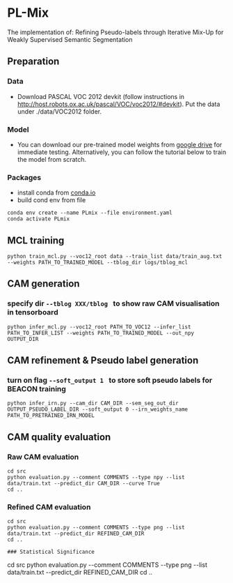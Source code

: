 # PL-Mix
The implementation of: Refining Pseudo-labels through Iterative Mix-Up for Weakly Supervised Semantic Segmentation

## Preparation

### Data
- Download PASCAL VOC 2012 devkit (follow instructions in http://host.robots.ox.ac.uk/pascal/VOC/voc2012/#devkit). Put the data under ./data/VOC2012 folder.

### Model
- You can download our pre-trained model weights from [google drive](https://drive.google.com/drive/folders/1K3mMECLdWdu8YVrMq8YblppRdLtCcAaW?usp=sharing) for immediate testing. Alternatively, you can follow the tutorial below to train the model from scratch.

### Packages
- install conda from [conda.io](https://conda.io/projects/conda/en/latest/user-guide/install/index.html)
- build cond env from file
```
conda env create --name PLmix --file environment.yaml
conda activate PLmix
```
## MCL training
```
python train_mcl.py --voc12_root data --train_list data/train_aug.txt --weights PATH_TO_TRAINED_MODEL --tblog_dir logs/tblog_mcl
```

## CAM generation
### specify dir ```--tblog XXX/tblog ``` to show raw CAM visualisation in tensorboard
```
python infer_mcl.py --voc12_root PATH_TO_VOC12 --infer_list PATH_TO_INFER_LIST --weights PATH_TO_TRAINED_MODEL --out_npy OUTPUT_DIR
```

## CAM refinement & Pseudo label generation
### turn on flag ```--soft_output 1 ``` to store soft pseudo labels for BEACON training
```
python infer_irn.py --cam_dir CAM_DIR --sem_seg_out_dir OUTPUT_PSEUDO_LABEL_DIR --soft_output 0 --irn_weights_name PATH_TO_PRETRAINED_IRN_MODEL
```

## CAM quality evaluation
### Raw CAM evaluation
```
cd src
python evaluation.py --comment COMMENTS --type npy --list data/train.txt --predict_dir CAM_DIR --curve True
cd ..
```

### Refined CAM evaluation
```
cd src
python evaluation.py --comment COMMENTS --type png --list data/train.txt --predict_dir REFINED_CAM_DIR 
cd ..

### Statistical Significance
```
cd src
python evaluation.py --comment COMMENTS --type png --list data/train.txt --predict_dir REFINED_CAM_DIR 
cd ..
